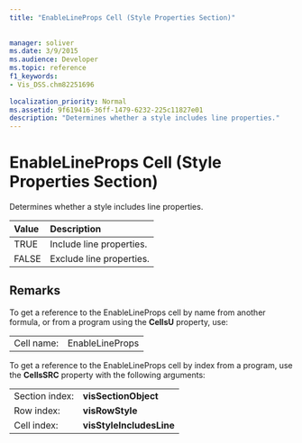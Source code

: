 ```yaml
---
title: "EnableLineProps Cell (Style Properties Section)"
 
 
manager: soliver
ms.date: 3/9/2015
ms.audience: Developer
ms.topic: reference
f1_keywords:
- Vis_DSS.chm82251696
 
localization_priority: Normal
ms.assetid: 9f619416-36ff-1479-6232-225c11827e01
description: "Determines whether a style includes line properties."
---
```


# EnableLineProps Cell (Style Properties Section)

Determines whether a style includes line properties.
  
|**Value**|**Description**|
|:-----|:-----|
|TRUE  <br/> |Include line properties.  <br/> |
|FALSE  <br/> |Exclude line properties.  <br/> |
   
## Remarks

To get a reference to the EnableLineProps cell by name from another formula, or from a program using the **CellsU** property, use: 
  
|||
|:-----|:-----|
|Cell name:  <br/> |EnableLineProps  <br/> |
   
To get a reference to the EnableLineProps cell by index from a program, use the **CellsSRC** property with the following arguments: 
  
|||
|:-----|:-----|
|Section index:  <br/> |**visSectionObject** <br/> |
|Row index:  <br/> |**visRowStyle** <br/> |
|Cell index:  <br/> |**visStyleIncludesLine** <br/> |
   

